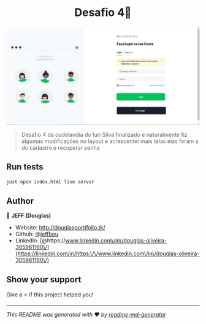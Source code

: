 <h1 align="center">Desafio 4👋</h1>
<p>
  <a href="#" target="_blank">
    <img alt="License: ISC" src="image/deafio-completo.png" />
  </a>
</p>

> Desafio 4 da codelandia do Iuri Silva finalizado e naturalmente fiz algumas modificações no layout e acrescentei mais telas elas foram a do cadastro e recuperar senha 


## Run tests

```sh
just open index.html live server
```

## Author

👤 **JEFF (Douglas)**

* Website: http://douglasportifolio.tk/
* Github: [@jeffbeu](https://github.com/jeffbeu)
* LinkedIn: [@https:\/\/www.linkedin.com\/in\/douglas-oliveira-305961160\/](https://linkedin.com/in/https:\/\/www.linkedin.com\/in\/douglas-oliveira-305961160\/)

## Show your support

Give a ⭐️ if this project helped you!

***
_This README was generated with ❤️ by [readme-md-generator](https://github.com/kefranabg/readme-md-generator)_
